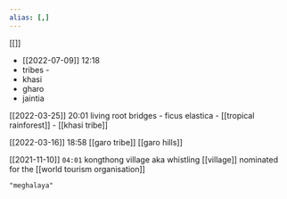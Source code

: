 ```yaml
---
alias: [,]
---
```

[[]]

- [[2022-07-09]] 12:18
- tribes -
- khasi
- gharo
- jaintia

[[2022-03-25]] 20:01
living root bridges - ficus elastica - [[tropical rainforest]] - [[khasi tribe]]

[[2022-03-16]] 18:58
[[garo tribe]] [[garo hills]]

[[2021-11-10]] `04:01`
kongthong village aka whistling [[village]] nominated for the [[world tourism organisation]]
```query
"meghalaya"
```